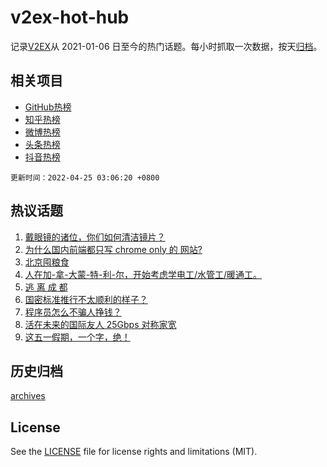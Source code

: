 # v2ex-hot-hub

 记录[V2EX](https://www.v2ex.com/)从 2021-01-06 日至今的热门话题。每小时抓取一次数据，按天[归档](archives)。
 
 ## 相关项目

- [GitHub热榜](https://github.com/lonnyzhang423/github-hot-hub)
- [知乎热榜](https://github.com/lonnyzhang423/zhihu-hot-hub)
- [微博热榜](https://github.com/lonnyzhang423/weibo-hot-hub)
- [头条热榜](https://github.com/lonnyzhang423/toutiao-hot-hub)
- [抖音热榜](https://github.com/lonnyzhang423/douyin-hot-hub)


 `更新时间：2022-04-25 03:06:20 +0800`

## 热议话题

1. [戴眼镜的诸位，你们如何清洁镜片？](https://www.v2ex.com/t/848909)
1. [为什么国内前端都只写 chrome only 的 网站?](https://www.v2ex.com/t/848878)
1. [北京囤粮食](https://www.v2ex.com/t/848958)
1. [人在加-拿-大蒙-特-利-尔，开始考虑学电工/水管工/暖通工。](https://www.v2ex.com/t/848916)
1. [逃 离 成 都](https://www.v2ex.com/t/848881)
1. [国密标准推行不太顺利的样子？](https://www.v2ex.com/t/848968)
1. [程序员怎么不骗人挣钱？](https://www.v2ex.com/t/848914)
1. [活在未来的国际友人 25Gbps 对称家宽](https://www.v2ex.com/t/848852)
1. [这五一假期，一个字，绝！](https://www.v2ex.com/t/848952)

## 历史归档

[archives](archives)

## License

See the [LICENSE](LICENSE) file for license rights and limitations (MIT).
